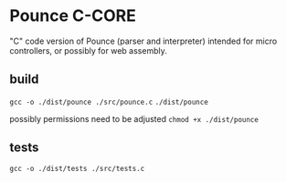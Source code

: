 # Pounce C-CORE
"C" code version of Pounce (parser and interpreter) intended for micro controllers, or possibly for web assembly.

## build
`gcc -o ./dist/pounce ./src/pounce.c`
`./dist/pounce`

possibly permissions need to be adjusted `chmod +x ./dist/pounce`

## tests
`gcc -o ./dist/tests ./src/tests.c`

